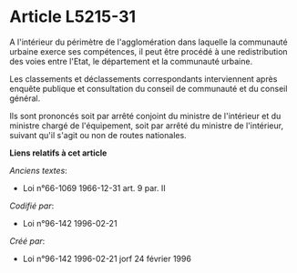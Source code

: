 # Article L5215-31

A l'intérieur du périmètre de l'agglomération dans laquelle la communauté urbaine exerce ses compétences, il peut être
procédé à une redistribution des voies entre l'Etat, le département et la communauté urbaine.

Les classements et déclassements correspondants interviennent après enquête publique et consultation du conseil de communauté
et du conseil général.

Ils sont prononcés soit par arrêté conjoint du ministre de l'intérieur et du ministre chargé de l'équipement, soit par arrêté
du ministre de l'intérieur, suivant qu'il s'agit ou non de routes nationales.

**Liens relatifs à cet article**

_Anciens textes_:

  - Loi n°66-1069 1966-12-31 art. 9 par. II

_Codifié par_:

  - Loi n°96-142 1996-02-21

_Créé par_:

  - Loi n°96-142 1996-02-21 jorf 24 février 1996
